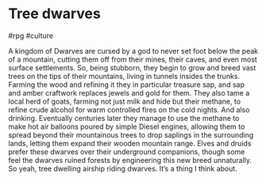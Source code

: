 # Tree dwarves
#rpg #culture

A kingdom of Dwarves are cursed by a god to never set foot below the peak of a mountain, cutting them off from their mines, their caves, and even most surface settlements. So, being stubborn, they begin to grow and breed vast trees on the tips of their mountains, living in tunnels insides the trunks. Farming the wood and refining it they in particular treasure sap, and sap and amber craftwork replaces jewels and gold for them. They also tame a local herd of goats, farming not just milk and hide but their methane, to refine crude alcohol for warm controlled fires on the cold nights. And also drinking. Eventually centuries later they manage to use the methane to make hot air balloons poured by simple Diesel engines, allowing them to spread beyond their mountainous trees to drop saplings in the surrounding lands, letting them expand their wooden mountain range. Elves and druids prefer these dwarves over their underground companions, though some feel the dwarves ruined forests by engineering this new breed unnaturally. 
So yeah, tree dwelling airship riding dwarves. It’s a thing I think about.